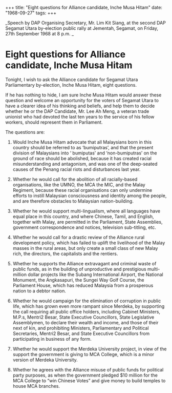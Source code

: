 +++ 
title: "Eight questions for Alliance candidate, Inche Musa Hitam"
date: "1968-09-27"
tags:
+++

_Speech by DAP Organising Secretary, Mr. Lim Kit Siang, at the second DAP Segamat Utara by-election public rally at Jementah, Segamat, on Friday, 27th September 1968 at 8 p.m.
_
# Eight questions for Alliance candidate, Inche Musa Hitam

Tonight, I wish to ask the Alliance candidate for Segamat Utara Parliamentary by-election, Inche Musa Hitam, eight questions.

If he has nothing to hide, I am sure Inche Musa Hitam would answer these question and welcome an opportunity for the voters of Segamat Utara to have a clearer idea of his thinking and beliefs, and help them to decide whether he or the DAP Candidate, Mr. Lee Ah Meng, a veteran trade unionist who had devoted the last ten years to the service of his fellow workers, should represent them in Parliament.</u>

The questions are:

1)	Would Inche Musa Hitam advocate that all Malaysians born in this country should be referred to as ‘bumiputras’, and that the present division of Malaysians into ‘ bumiputas’ and ‘non-bumiputras’ on the ground of race should be abolished, because it has created racial misunderstanding and antagonism, and was one of the deep-seated causes of the Penang racial riots and disturbances last year.

2)	Whether he would call for the abolition of all racially-based organisations, like the UMNO, the MCA the MIC, and the Malay Regiment, because these racial organisations can only undermine efforts to instill Malaysian consciousness and identity among the people, and are therefore obstacles to Malaysian nation-building.

3)	Whether he would support multi-lingualism, where all languages have equal place in this country, and where Chinese, Tamil, and English, together with Malay, are permitted in the Parliament, State Assemblies, government correspondence and notices, television sub-titling, etc.

4)	Whether he would call for a drastic review of the Alliance rural development policy, which has failed to uplift the livelihood of the Malay masses in the rural areas, but only create a small class of new Malay rich, the directors, the capitalists and the rentiers.

5)	Whether he supports the Alliance extravagant and criminal waste of public funds, as in the building of unproductive and prestigious multi-million dollar projects like the Subang International Airport, the National Monument, the Angkasapuri, the Sungei Way Golf Course, the Parliament House, which has reduced Malaysia from a prosperous nation to a debtor nation.

6)	Whether he would campaign for the elimination of corruption in public life, which has grown even more rampant since Merdeka, by supporting the call requiring all public office holders, including Cabinet Ministers, M.P.s, Mentri2 Besar, State Executive Councillors, State Legislative Assemblymen, to declare their wealth and income, and those of their next of kin, and prohibiting Ministers, Parliamentary and Political Secretaries, Mentri2 Besar, and State Executive Councillors from participating in business of any form.

7)	Whether he would support the Merdeka University project, in view of the support the government is giving to MCA College, which is a minor version of Merdeka University.

8)	Whether he agrees with the Alliance misuse of public funds for political party purposes, as when the government pledged $10 million for the MCA College to “win Chinese Votes” and give money to build temples to house MCA branches.
 
